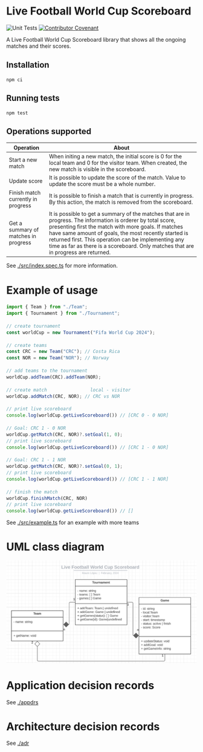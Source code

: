 # Live Football World Cup Scoreboard

![Unit Tests](https://github.com/MLopezJ/Live-Football-World-Cup-Scoreboard/actions/workflows/test.yaml/badge.svg)
[![Contributor Covenant](https://img.shields.io/badge/Contributor%20Covenant-2.1-4baaaa.svg)](code_of_conduct.md)

A Live Football World Cup Scoreboard library that shows all the ongoing matches and their scores.

## Installation

```
npm ci
```

## Running tests

```
npm test
```

## Operations supported

| Operation                            | About                                                                                                                                                                                                                                                                                                                                                                       |
| ------------------------------------ | --------------------------------------------------------------------------------------------------------------------------------------------------------------------------------------------------------------------------------------------------------------------------------------------------------------------------------------------------------------------------- |
| Start a new match                    | When initing a new match, the initial score is 0 for the local team and 0 for the visitor team. When created, the new match is visible in the scoreboard.                                                                                                                                                                                                                   |
| Update score                         | It is possible to update the score of the match. Value to update the score must be a whole number.                                                                                                                                                                                                                                                                          |
| Finish match currently in progress   | It is possible to finish a match that is currently in progress. By this action, the match is removed from the scoreboard.                                                                                                                                                                                                                                                   |
| Get a summary of matches in progress | It is possible to get a summary of the matches that are in progress. The information is orderer by total score, presenting first the match with more goals. If matches have same amount of goals, the most recently started is returned first. This operation can be implementing any time as far as there is a scoreboard. Only matches that are in progress are returned. |

See [./src/index.spec.ts](./src/index.spec.ts) for more information.

# Example of usage

```TypeScript
import { Team } from "./Team";
import { Tournament } from "./Tournament";

// create tournament
const worldCup = new Tournament("Fifa World Cup 2024");

// create teams
const CRC = new Team("CRC"); // Costa Rica
const NOR = new Team("NOR"); // Norway

// add teams to the tournament
worldCup.addTeam(CRC).addTeam(NOR);

// create match                local - visitor
worldCup.addMatch(CRC, NOR); // CRC vs NOR

// print live scoreboard
console.log(worldCup.getLiveScoreboard()) // [CRC 0 - 0 NOR]

// Goal: CRC 1 - 0 NOR
worldCup.getMatch(CRC, NOR)?.setGoal(1, 0);
// print live scoreboard
console.log(worldCup.getLiveScoreboard()) // [CRC 1 - 0 NOR]

// Goal: CRC 1 - 1 NOR
worldCup.getMatch(CRC, NOR)?.setGoal(0, 1);
// print live scoreboard
console.log(worldCup.getLiveScoreboard()) // [CRC 1 - 1 NOR]

// finish the match
worldCup.finishMatch(CRC, NOR)
// print live scoreboard
console.log(worldCup.getLiveScoreboard()) // []

```

See [./src/example.ts](./src/example.ts) for an example with more teams

# UML class diagram

![UML class diagram](./img/UML-class-diagram.png)

# Application decision records

See [./appdrs](./appdr/README.md)

# Architecture decision records

See [./adr](./adr/README.md)
